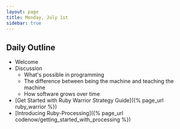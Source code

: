 ```yaml
---
layout: page
title: Monday, July 1st
sidebar: true
---
```


## Daily Outline

* Welcome
* Discussion
  * What's possible in programming
  * The difference between being the machine and teaching the machine
  * How software grows over time
* [Get Started with Ruby Warrior Strategy Guide]({% page_url ruby_warrior %})
* [Introducing Ruby-Processing]({% page_url codenow/getting_started_with_processing %})
